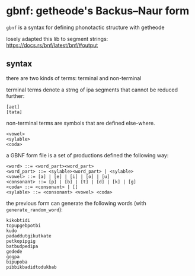 # gbnf: getheode's Backus–Naur form

`gbnf` is a syntax for defining phonotactic structure with getheode

losely adapted this lib to segment strings: https://docs.rs/bnf/latest/bnf/#output

## syntax

there are two kinds of terms: terminal and non-terminal

terminal terms denote a strng of ipa segments that cannot be reduced further:
```
[aet]
[tata]
```

non-terminal terms are symbols that are defined else-where.
```
<vowel>
<sylable>
<coda>
```

a GBNF form file is a set of productions defined the following way:

```
<word> ::= <word_part><word_part>
<word_part> ::= <sylable><word_part> | <sylable>
<vowel> ::= [a] | [e] | [i] | [o] | [u]
<consonant> ::= [p] | [b] | [t] | [d] | [k] | [g]
<coda> ::= <consonant> | []
<sylable> ::= <consonant> <vowel> <coda>
```

the previous form can generate the following words (with `generate_random_word`):
```
kikobtidi
topupɡebpotbi
kudo
padaddutɡikutkate
petkopipɡiɡ
batbudpedipa
ɡedede
ɡoɡpa
bipupoba
pibbikbadidtodukbab
```
